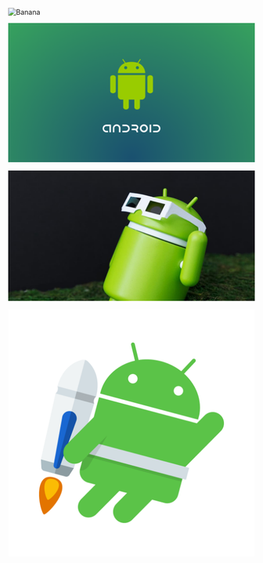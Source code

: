 ![Banana](http://cdn.osxdaily.com/wp-content/uploads/2013/07/dancing-banana.gif)  

![Android1](Android1.png)  

![Android2](Android2.jpg)  

![Android3](Android3.png)